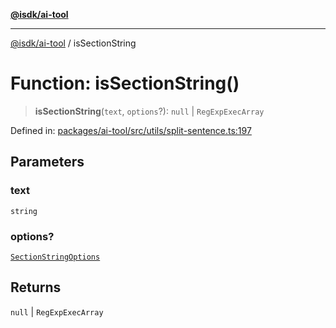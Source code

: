 [**@isdk/ai-tool**](../README.md)

***

[@isdk/ai-tool](../globals.md) / isSectionString

# Function: isSectionString()

> **isSectionString**(`text`, `options`?): `null` \| `RegExpExecArray`

Defined in: [packages/ai-tool/src/utils/split-sentence.ts:197](https://github.com/isdk/ai-tool.js/blob/79d5773fa454dc7789b1291b1ebd73e4c1b93154/src/utils/split-sentence.ts#L197)

## Parameters

### text

`string`

### options?

[`SectionStringOptions`](../interfaces/SectionStringOptions.md)

## Returns

`null` \| `RegExpExecArray`
